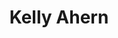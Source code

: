 ---
layout: post
title: Kelly Ahern 
position: Goalie
order: 56
feature-img: 
img: 
hometown: Cape Cod, MA
fact: My first name is Ursula and I've been graciously given the nickname "Sea Monster" on the ice
---